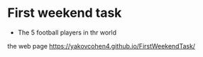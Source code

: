 # First weekend task

+ The 5 football players in thr world  

the web page
https://yakovcohen4.github.io/FirstWeekendTask/